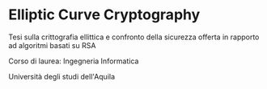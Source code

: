 # Elliptic Curve Cryptography

Tesi sulla crittografia ellittica e confronto della sicurezza offerta in rapporto ad algoritmi basati su RSA

Corso di laurea: Ingegneria Informatica

Università degli studi dell'Aquila

